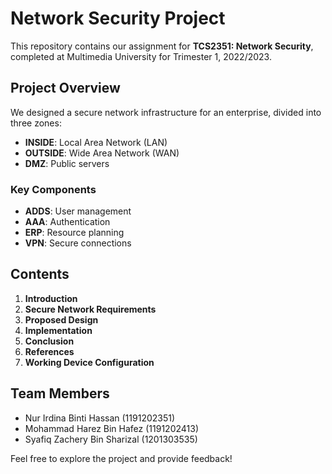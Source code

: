 # Network Security Project

This repository contains our assignment for **TCS2351: Network Security**, completed at Multimedia University for Trimester 1, 2022/2023. 

## Project Overview

We designed a secure network infrastructure for an enterprise, divided into three zones:
- **INSIDE**: Local Area Network (LAN)
- **OUTSIDE**: Wide Area Network (WAN)
- **DMZ**: Public servers

### Key Components
- **ADDS**: User management
- **AAA**: Authentication
- **ERP**: Resource planning
- **VPN**: Secure connections

## Contents
1. **Introduction**
2. **Secure Network Requirements**
3. **Proposed Design**
4. **Implementation**
5. **Conclusion**
6. **References**
7. **Working Device Configuration**

## Team Members
- Nur Irdina Binti Hassan (1191202351)
- Mohammad Harez Bin Hafez (1191202413)
- Syafiq Zachery Bin Sharizal (1201303535)

Feel free to explore the project and provide feedback!
